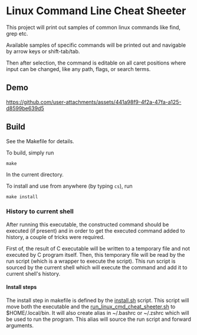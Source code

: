# Linux Command Line Cheat Sheeter
This project will print out samples of common linux commands like
find, grep etc.

Available samples of specific commands will be printed out and navigable by arrow keys or shift-tab/tab.

Then after selection, the command is editable on all caret positions where input can be changed, like any path, flags, or search terms.

## Demo

https://github.com/user-attachments/assets/441a98f9-4f2a-47fa-a125-d8599be639d5


## Build
See the Makefile for details.

To build, simply run
````
make
````
In the current directory.

To install and use from anywhere (by typing ````cs````), run
````
make install
````

### History to current shell
After running this executable, the constructed command should be executed (if present) and in order to get the executed command added to history, a couple of tricks were required.

First of, the result of C executable will be written to a temporary file and not executed by C program itself. Then, this temporary file will be read by the run script (which is a wrapper to execute the script). This run script is sourced by the current shell which will execute the command and add it to current shell's history.

#### Install steps
The install step in makefile is defined by the [install.sh](install.sh) script.
This script will move both the executable and the [run_linux_cmd_cheat_sheeter.sh](run_linux_cmd_cheat_sheeter.sh) to $HOME/.local/bin.
It will also create alias in ~/.bashrc or ~/.zshrc which will be used to run the program.
This alias will source the run script and forward arguments.
